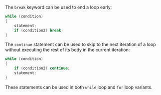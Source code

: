 The `break` keyword can be used to end a loop early:

```cpp
while (condition)
{
	statement;
	if (condition2) break;
}
```

The `continue` statement can be used to skip to the next iteration of a loop without executing the rest of its body in the current iteration:

```cpp
while (condition)
{
	if (condition2) continue;
	statement;
}
```

These statements can be used in both `while` loop and `for` loop variants.